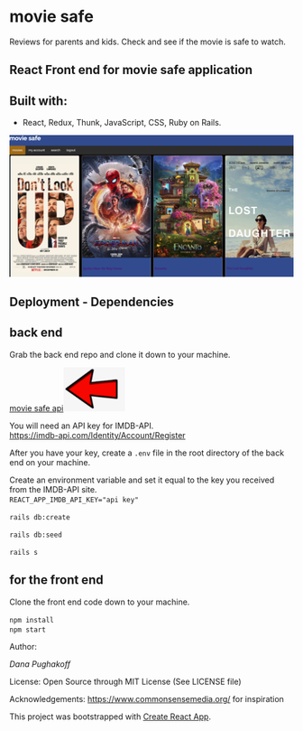 # movie safe

Reviews for parents and kids. Check and see if the movie is safe to watch.

## React Front end for movie safe application

## Built with:

- React, Redux, Thunk, JavaScript, CSS, Ruby on Rails.

![moviesafe](public/movie_safe.png)

## Deployment - Dependencies

## back end

<p>Grab the back end repo and clone it down to your machine.

[movie safe api](https://github.com/danainjax/movie-safe-api)![pointer](/public/arrow.png)

You will need an API key for IMDB-API.</br>
https://imdb-api.com/Identity/Account/Register</br>

After you have your key, create a `.env` file in the root directory of the back end on your machine.</br>

Create an environment variable and set it equal to the key you received from the IMDB-API site. </br>
`REACT_APP_IMDB_API_KEY="api key"`</br>

`rails db:create`</br>

`rails db:seed`</br>

`rails s`</br> </p>

## for the front end

Clone the front end code down to your machine.

`npm install`</br>
`npm start`</br>

Author:

_Dana Pughakoff_

License:
Open Source through MIT License (See LICENSE file)

Acknowledgements:
https://www.commonsensemedia.org/ for inspiration

This project was bootstrapped with [Create React App](https://github.com/facebook/create-react-app).
